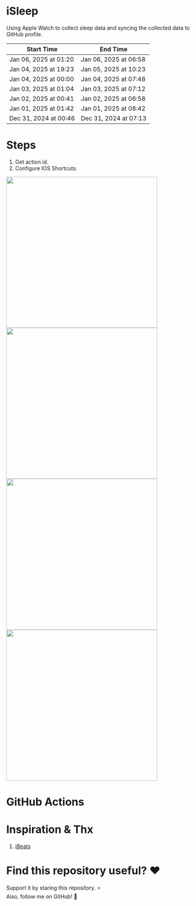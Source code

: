 # iSleep

Using Apple Watch to collect sleep data and syncing the collected data to GitHub profile.

<!--START_SECTION:my_sleep-->
| Start Time | End Time |
| ---- | ---- |
| Jan 06, 2025 at 01:20 | Jan 06, 2025 at 06:58 |
| Jan 04, 2025 at 19:23 | Jan 05, 2025 at 10:23 |
| Jan 04, 2025 at 00:00 | Jan 04, 2025 at 07:48 |
| Jan 03, 2025 at 01:04 | Jan 03, 2025 at 07:12 |
| Jan 02, 2025 at 00:41 | Jan 02, 2025 at 06:58 |
| Jan 01, 2025 at 01:42 | Jan 01, 2025 at 08:42 |
| Dec 31, 2024 at 00:46 | Dec 31, 2024 at 07:13 |

<!--END_SECTION:my_sleep-->

# Steps

1. Get action id.
2. Configure IOS Shortcuts.

<img src="/imgs/img1.png" width="400"/>
<img src="/imgs/img2.png" width="400"/>
<img src="/imgs/img3.png" width="400"/>
<img src="/imgs/img4.png" width="400"/>

# GitHub Actions

# Inspiration & Thx

1. [iBeats](https://github.com/yihong0618/iBeats)

# Find this repository useful? :heart:

Support it by staring this repository. :star: <br>
Also, follow me on GitHub! 🤩
